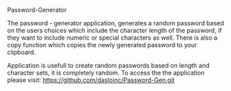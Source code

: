 Password-Generator

The password - generator application, generates a random password based on the users choices which include the character length of the password, if they want to include numeric or special characters as well. There is also a copy function which copies the newly generated password to your clipboard.

Application is usefull to create random passwords based on length and character sets, it is completely random. To access the the application please visit: https://github.com/dasloinc/Password-Gen.git
